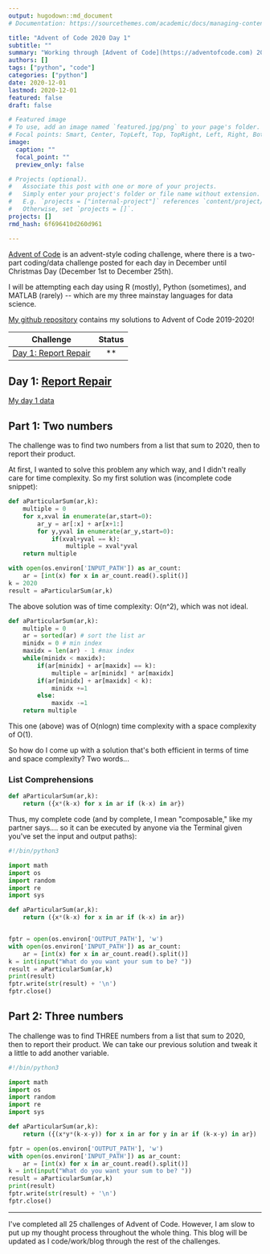 ```yaml
---
output: hugodown::md_document
# Documentation: https://sourcethemes.com/academic/docs/managing-content/

title: "Advent of Code 2020 Day 1"
subtitle: ""
summary: "Working through [Advent of Code](https://adventofcode.com) 2020!"
authors: []
tags: ["python", "code"]
categories: ["python"]
date: 2020-12-01
lastmod: 2020-12-01
featured: false
draft: false

# Featured image
# To use, add an image named `featured.jpg/png` to your page's folder.
# Focal points: Smart, Center, TopLeft, Top, TopRight, Left, Right, BottomLeft, Bottom, BottomRight.
image:
  caption: ""
  focal_point: ""
  preview_only: false

# Projects (optional).
#   Associate this post with one or more of your projects.
#   Simply enter your project's folder or file name without extension.
#   E.g. `projects = ["internal-project"]` references `content/project/deep-learning/index.md`.
#   Otherwise, set `projects = []`.
projects: []
rmd_hash: 6f696410d260d961

---
```


[Advent of Code](https://adventofcode.com) is an advent-style coding challenge, where there is a two-part coding/data challenge posted for each day in December until Christmas Day (December 1st to December 25th).

I will be attempting each day using R (mostly), Python (sometimes), and MATLAB (rarely) -- which are my three mainstay languages for data science.

[My github repository](https://github.com/pritikadasgupta/adventofcode) contains my solutions to Advent of Code 2019-2020!


| Challenge                                                                        | Status |
| -------------------------------------------------------------------------------- | :----: |
| <a href="#day1">Day 1: Report Repair             |  \*\*  |


<p>
<a id='day1'></a>
</p>

Day 1: [Report Repair](https://adventofcode.com/2020/day/1)
-----------------------------------------------------------

[My day 1 data](https://pritikadasgupta.github.io/post/advent-of-code-2020/data/Day1/exercise1.input.txt)

## Part 1: Two numbers

The challenge was to find two numbers from a list that sum to 2020, then to report their product.

At first, I wanted to solve this problem any which way, and I didn't really care for time complexity. So my first solution was (incomplete code snippet):

```python
def aParticularSum(ar,k):
	multiple = 0
	for x,xval in enumerate(ar,start=0):
		ar_y = ar[:x] + ar[x+1:]
		for y,yval in enumerate(ar_y,start=0):
			if(xval+yval == k):
				multiple = xval*yval
	return multiple

with open(os.environ['INPUT_PATH']) as ar_count: 
	ar = [int(x) for x in ar_count.read().split()]
k = 2020
result = aParticularSum(ar,k)
```
The above solution was of time complexity: O(n^2), which was not ideal.

```python
def aParticularSum(ar,k):
    multiple = 0
    ar = sorted(ar) # sort the list ar
    minidx = 0 # min index
    maxidx = len(ar) - 1 #max index
    while(minidx < maxidx):
        if(ar[minidx] + ar[maxidx] == k):
            multiple = ar[minidx] * ar[maxidx]
        if(ar[minidx] + ar[maxidx] < k):
            minidx +=1
        else:
            maxidx -=1
    return multiple
```
This one (above) was of O(nlogn) time complexity with a space complexity of O(1).

So how do I come up with a solution that's both efficient in terms of time and space complexity? Two words...

### List Comprehensions

```python
def aParticularSum(ar,k):
    return ({x*(k-x) for x in ar if (k-x) in ar})
```


Thus, my complete code (and by complete, I mean "composable," like my partner says.... so it can be executed by anyone via the Terminal given you've set the input and output paths):

```python
#!/bin/python3

import math
import os
import random
import re
import sys

def aParticularSum(ar,k):
    return ({x*(k-x) for x in ar if (k-x) in ar})


fptr = open(os.environ['OUTPUT_PATH'], 'w')
with open(os.environ['INPUT_PATH']) as ar_count:
    ar = [int(x) for x in ar_count.read().split()]
k = int(input("What do you want your sum to be? ")) 
result = aParticularSum(ar,k)
print(result)
fptr.write(str(result) + '\n')
fptr.close()
```
## Part 2: Three numbers
The challenge was to find THREE numbers from a list that sum to 2020, then to report their product. We can take our previous solution and tweak it a little to add another variable.

```python
#!/bin/python3

import math
import os
import random
import re
import sys

def aParticularSum(ar,k):
    return ({(x*y*(k-x-y)) for x in ar for y in ar if (k-x-y) in ar})

fptr = open(os.environ['OUTPUT_PATH'], 'w')
with open(os.environ['INPUT_PATH']) as ar_count:
    ar = [int(x) for x in ar_count.read().split()]
k = int(input("What do you want your sum to be? ")) 
result = aParticularSum(ar,k)
print(result)
fptr.write(str(result) + '\n')
fptr.close()
```

----

I've completed all 25 challenges of Advent of Code. However, I am slow to put up my thought process throughout the whole thing. This blog will be updated as I code/work/blog through the rest of the challenges.

